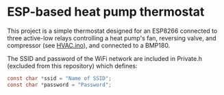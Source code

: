 # ESP-based heat pump thermostat

This project is a simple thermostat designed for an ESP8266 connected to three active-low relays controlling a heat pump's fan, reversing valve, and compressor (see [HVAC.ino](HVAC.ino)), and connected to a BMP180.

The SSID and password of the WiFi network are included in Private.h (excluded from this repository) which defines:

```c
const char *ssid = "Name of SSID";
const char *password = "Password";
```
